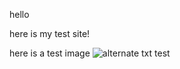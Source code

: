 hello

here is my test site!

here is a test image
![alternate txt test](https://i.postimg.cc/QtpXgwvS/IMG-7357.png)

